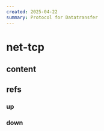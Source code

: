 ```yaml
---
created: 2025-04-22
summary: Protocol for Datatransfer
---
```


# net-tcp

## content



## refs

### up

### down

